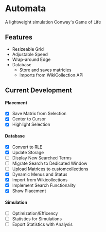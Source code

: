 # Automata

A lightweight simulation Conway's Game of Life

## Features

- Resizeable Grid
- Adjustable Speed
- Wrap-around Edge
- Database
  - Store and saves matricies
  - Imports from WikiCollection API

## Current Development

#### Placement

- [x] Save Matrix from Selection
- [x] Center to Cursor
- [x] Highlight Selection

#### Database

- [x] Convert to RLE
- [x] Update Storage
- [ ] Display New Searched Terms
- [ ] Migrate Search to Dedicated Window
- [ ] Upload Matrices to customcollections
- [X] Dynamic Menus and Status
- [x] Import from Wikicollections
- [x] Implement Search Functionality
- [x] Show Placement

#### Simulation

- [ ] Optimization/Efficency
- [ ] Statistics for Simulations
- [ ] Export Statistics with Analysis
